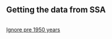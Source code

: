 

## Getting the data from SSA

~~~py


~~~


[Ignore pre 1950 years](http://www.prooffreader.com/2014/07/graphing-problematic-aspects-of-us-baby.html)
